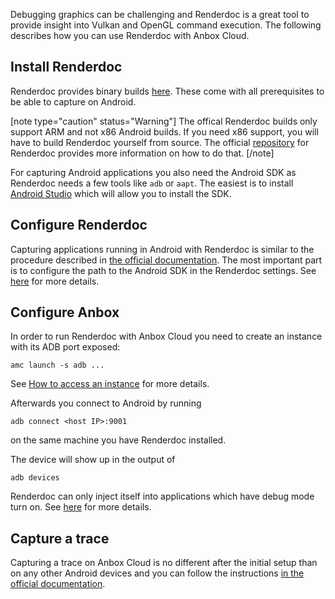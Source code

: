 Debugging graphics can be challenging and Renderdoc is a great tool to provide insight into Vulkan and OpenGL command execution. The following describes how you can use Renderdoc with Anbox Cloud.

## Install Renderdoc

Renderdoc provides binary builds [here](https://renderdoc.org/builds). These come with all prerequisites to be able to capture on Android.

[note type="caution" status="Warning"]
The offical Renderdoc builds only support ARM and not x86 Android builds. If you need x86 support, you will have to build Renderdoc yourself from source. The official [repository](https://github.com/baldurk/renderdoc) for Renderdoc provides more information on how to do that.
[/note]

For capturing Android applications you also need the Android SDK as Renderdoc needs a few tools like `adb` or `aapt`. The easiest is to install [Android Studio](https://developer.android.com/studio) which will allow you to install the SDK.

## Configure Renderdoc

Capturing applications running in Android with Renderdoc is similar to the procedure described in [the official documentation](https://renderdoc.org/docs/how/how_android_capture.html). The most important part is to configure the path to the Android SDK in the Renderdoc settings. See [here](https://renderdoc.org/docs/window/settings_window.html#android-options) for more details.

## Configure Anbox

In order to run Renderdoc with Anbox Cloud you need to create an instance with its ADB port exposed:

    amc launch -s adb ...

See [How to access an instance](https://discourse.ubuntu.com/t/17772) for more details.

Afterwards you connect to Android by running

    adb connect <host IP>:9001

on the same machine you have Renderdoc installed.

The device will show up in the output of

    adb devices

Renderdoc can only inject itself into applications which have debug mode turn on. See [here](https://renderdoc.org/docs/how/how_android_capture.html#how-do-i-use-renderdoc-on-android) for more details.

## Capture a trace

Capturing a trace on Anbox Cloud is no different after the initial setup than on any other Android devices and you can follow the instructions [in the official documentation](https://renderdoc.org/docs/how/how_android_capture.html#).
